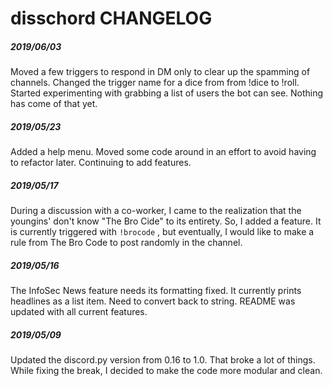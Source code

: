 # disschord CHANGELOG

##### 2019/06/03
Moved a few triggers to respond in DM only to clear up the spamming of channels. Changed the trigger name for a dice from from !dice to !roll. Started experimenting with grabbing a list of users the bot can see. Nothing has come of that yet.

##### 2019/05/23
Added a help menu. Moved some code around in an effort to avoid having to refactor later. Continuing to add features.

##### 2019/05/17
During a discussion with a co-worker, I came to the realization that the youngins' don't know "The Bro Cide" to its entirety. So, I added a feature. It is currently triggered with `!brocode` , but eventually, I would like to make a rule from The Bro Code to post randomly in the channel.

##### 2019/05/16
The InfoSec News feature needs its formatting fixed. It currently prints headlines as a list item. Need to convert back to string. README was updated with all current features.

##### 2019/05/09
Updated the discord.py version from 0.16 to 1.0. That broke a lot of things. While fixing the break, I decided to make the code more modular and clean.


